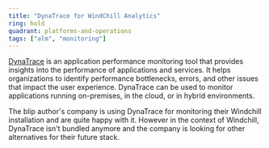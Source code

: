 ```yaml
---
title: "DynaTrace for WindChill Analytics"
ring: hold
quadrant: platforms-and-operations
tags: ["alm", "monitoring"]
---
```


[DynaTrace](https://www.dynatrace.com/) is an application performance monitoring tool that provides insights into the performance of applications and services. It helps organizations to identify performance bottlenecks, errors, and other issues that impact the user experience. DynaTrace can be used to monitor applications running on-premises, in the cloud, or in hybrid environments.

The blip author's company is using DynaTrace for monitoring their Windchill installation and are quite happy with it. However in the context of Windchill, DynaTrace isn't bundled anymore and the company is looking for other alternatives for their future stack.
